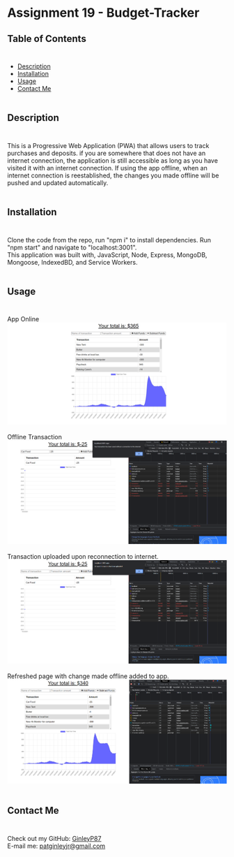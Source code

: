 # Assignment 19 - Budget-Tracker

## Table of Contents</br></br>

* [Description](#description)
* [Installation](#installation)
* [Usage](#usage)
* [Contact Me](#contactMe)</br></br>


## Description</br></br>
This is a Progressive Web Application (PWA) that allows users to track purchases and deposits. if you are somewhere that does not have an internet connection, the application is still accessible as long as you have visited it with an internet connection. If using the app offline, when an internet connection is reestablished, the changes you made offline will be pushed and updated automatically. </br></br>

## Installation</br></br>
Clone the code from the repo, run "npm i" to install dependencies. Run "npm start" and navigate to "localhost:3001". </br>
This application was built with, JavaScript, Node, Express, MongoDB, Mongoose, IndexedBD, and Service Workers.</br></br>


## Usage</br></br>
App Online</br>
![screenshotex1](public/screenshots/online.png)</br></br>
Offline Transaction
![screenshotex2](public/screenshots/offline-transaction.png)</br></br>
Transaction uploaded upon reconnection to internet.
![screenshotex3](public/screenshots/transaction-upload.png)</br></br>
Refreshed page with change made offline added to app.
![screenshotex4](public/screenshots/refreshed-page.png)</br></br>

## Contact Me</br></br>

Check out my GitHub: [GinleyP87](https://github.com/GinleyP87)<br />
E-mail me: patginleyjr@gmail.com